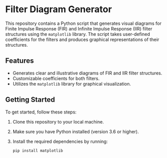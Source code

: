 # Filter Diagram Generator

This repository contains a Python script that generates visual diagrams for Finite Impulse Response (FIR) and Infinite Impulse Response (IIR) filter structures using the `matplotlib` library. The script takes user-defined coefficients for the filters and produces graphical representations of their structures.

## Features

- Generates clear and illustrative diagrams of FIR and IIR filter structures.
- Customizable coefficients for both filters.
- Utilizes the `matplotlib` library for graphical visualization.

## Getting Started

To get started, follow these steps:

1. Clone this repository to your local machine.
2. Make sure you have Python installed (version 3.6 or higher).
3. Install the required dependencies by running:

   ```bash
   pip install matplotlib

